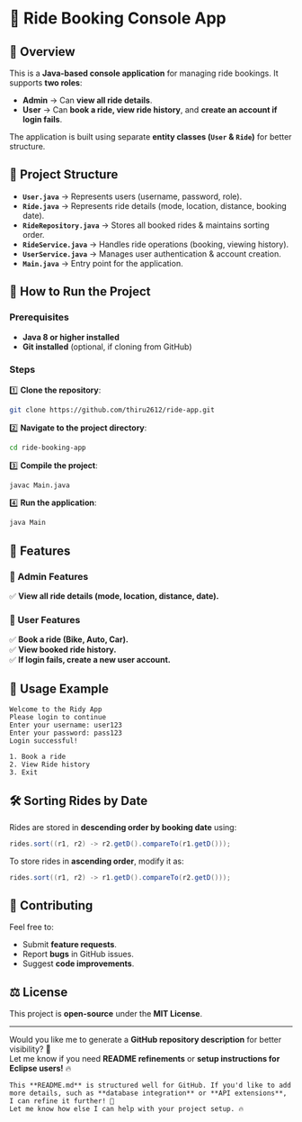 # 🚗 **Ride Booking Console App**

## 📌 **Overview**
This is a **Java-based console application** for managing ride bookings. It supports **two roles**:
- **Admin** → Can **view all ride details**.
- **User** → Can **book a ride, view ride history**, and **create an account if login fails**.

The application is built using separate **entity classes (`User` & `Ride`)** for better structure.

## 📂 **Project Structure**
- **`User.java`** → Represents users (username, password, role).
- **`Ride.java`** → Represents ride details (mode, location, distance, booking date).
- **`RideRepository.java`** → Stores all booked rides & maintains sorting order.
- **`RideService.java`** → Handles ride operations (booking, viewing history).
- **`UserService.java`** → Manages user authentication & account creation.
- **`Main.java`** → Entry point for the application.

## 🔧 **How to Run the Project**
### **Prerequisites**
- **Java 8 or higher installed**
- **Git installed** (optional, if cloning from GitHub)

### **Steps**
1️⃣ **Clone the repository**:
   ```sh
   git clone https://github.com/thiru2612/ride-app.git
   ```
2️⃣ **Navigate to the project directory**:
   ```sh
   cd ride-booking-app
   ```
3️⃣ **Compile the project**:
   ```sh
   javac Main.java
   ```
4️⃣ **Run the application**:
   ```sh
   java Main
   ```

## 🎯 **Features**
### **👑 Admin Features**
✅ **View all ride details (mode, location, distance, date).**

### **👤 User Features**
✅ **Book a ride (Bike, Auto, Car).**  
✅ **View booked ride history.**  
✅ **If login fails, create a new user account.**  

## 🚀 **Usage Example**
```
Welcome to the Ridy App
Please login to continue
Enter your username: user123
Enter your password: pass123
Login successful!

1. Book a ride
2. View Ride history
3. Exit
```

## 🛠 **Sorting Rides by Date**
Rides are stored in **descending order by booking date** using:
```java
rides.sort((r1, r2) -> r2.getD().compareTo(r1.getD()));
```
To store rides in **ascending order**, modify it as:
```java
rides.sort((r1, r2) -> r1.getD().compareTo(r2.getD()));
```

## 📜 **Contributing**
Feel free to:
- Submit **feature requests**.
- Report **bugs** in GitHub issues.
- Suggest **code improvements**.

## ⚖ **License**
This project is **open-source** under the **MIT License**.

---

Would you like me to generate a **GitHub repository description** for better visibility? 🚀  
Let me know if you need **README refinements** or **setup instructions for Eclipse users!** 🔥
```
This **README.md** is structured well for GitHub. If you'd like to add more details, such as **database integration** or **API extensions**, I can refine it further! 🚀  
Let me know how else I can help with your project setup. 🔥
